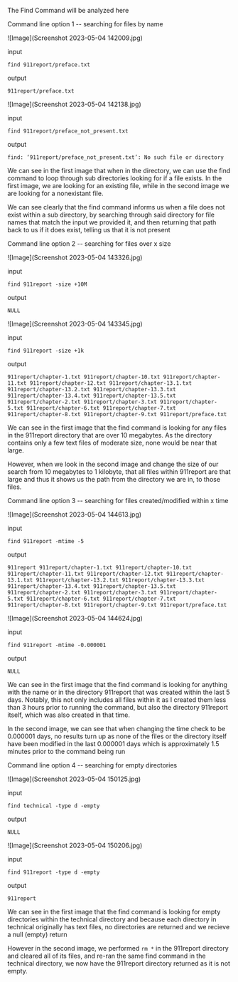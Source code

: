 The Find Command will be analyzed here

Command line option 1 -- searching for files by name

![Image](Screenshot 2023-05-04 142009.jpg)

input

`find 911report/preface.txt`

output

`911report/preface.txt`

![Image](Screenshot 2023-05-04 142138.jpg)

input

`find 911report/preface_not_present.txt`

output

`find: ‘911report/preface_not_present.txt’: No such file or directory`

We can see in the first image that when in the directory, we can use the find command to loop through sub directories looking for if a file exists.  In the first image, we are looking for an existing file, while in the second image we are looking for a nonexistant file.  

We can see clearly that the find command informs us when a file does not exist within a sub directory, by searching through said directory for file names that match the input we provided it, and then returning that path back to us if it does exist, telling us that it is not present

Command line option 2 -- searching for files over x size

![Image](Screenshot 2023-05-04 143326.jpg)

input

`find 911report -size +10M`

output

`NULL`

![Image](Screenshot 2023-05-04 143345.jpg)

input

`find 911report -size +1k`

output

`911report/chapter-1.txt
911report/chapter-10.txt
911report/chapter-11.txt
911report/chapter-12.txt
911report/chapter-13.1.txt
911report/chapter-13.2.txt
911report/chapter-13.3.txt
911report/chapter-13.4.txt
911report/chapter-13.5.txt
911report/chapter-2.txt
911report/chapter-3.txt
911report/chapter-5.txt
911report/chapter-6.txt
911report/chapter-7.txt
911report/chapter-8.txt
911report/chapter-9.txt
911report/preface.txt`

We can see in the first image that the find command is looking for any files in the 911report directory that are over 10 megabytes.  As the directory contains only a few text files of moderate size, none would be near that large.

However, when we look in the second image and change the size of our search from 10 megabytes to 1 kilobyte, that all files within 911report are that large and thus it shows us the path from the directory we are in, to those files.

Command line option 3 -- searching for files created/modified within x time

![Image](Screenshot 2023-05-04 144613.jpg)

input

`find 911report -mtime -5`

output

`911report
911report/chapter-1.txt
911report/chapter-10.txt
911report/chapter-11.txt
911report/chapter-12.txt
911report/chapter-13.1.txt
911report/chapter-13.2.txt
911report/chapter-13.3.txt
911report/chapter-13.4.txt
911report/chapter-13.5.txt
911report/chapter-2.txt
911report/chapter-3.txt
911report/chapter-5.txt
911report/chapter-6.txt
911report/chapter-7.txt
911report/chapter-8.txt
911report/chapter-9.txt
911report/preface.txt`

![Image](Screenshot 2023-05-04 144624.jpg)

input 

`find 911report -mtime -0.000001`

output

`NULL`

We can see in the first image that the find command is looking for anything with the name or in the directory 911report that was created within the last 5 days.  Notably, this not only includes all files within it as I created them less than 3 hours prior to running the command, but also the directory 911report itself, which was also created in that time.

In the second image, we can see that when changing the time check to be 0.000001 days, no results turn up as none of the files or the directory itself have been modified in the last 0.000001 days which is approximately 1.5 minutes prior to the command being run

Command line option 4 -- searching for empty directories

![Image](Screenshot 2023-05-04 150125.jpg)

input

`find technical -type d -empty`

output

`NULL`

![Image](Screenshot 2023-05-04 150206.jpg)

input

`find 911report -type d -empty`

output

`911report`

We can see in the first image that the find command is looking for empty directories within the technical directory and because each directory in technical originally has text files, no directories are returned and we recieve a null (empty) return

However in the second image, we performed `rm *` in the 911report directory and cleared all of its files, and re-ran the same find command in the technical directory, we now have the 911report directory returned as it is not empty.  
